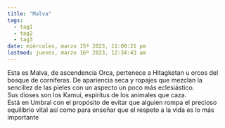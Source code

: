 ```yaml
---
title: "Malva"
tags:
  - tag1
  - tag2
  - tag3
date: miércoles, marzo 15º 2023, 11:00:21 pm
lastmod: jueves, marzo 16º 2023, 12:34:43 am
---
```


Esta es Malva, de ascendencia Orca, pertenece a Hitagketan u orcos del bosque de corniferas. De apariencia seca y ropajes que mezclan la sencillez de las pieles con un aspecto un poco más eclesiástico.  
Sus dioses son los Kamui, espiritus de los animales que caza.  
Está en Umbral con el propósito de evitar que alguien rompa el precioso equilibrio vital así como para enseñar que el respeto a la vida es lo más importante